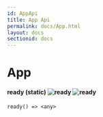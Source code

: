 ```yaml
---  
id: AppApi
title: App Api
permalink: docs/App.html
layout: docs
sectionid: docs
---  
```


# App  
#### ready (static)  ![ready](https://img.shields.io/badge/Electron-no_test_data-lightgrey.svg) ![ready](https://img.shields.io/badge/OpenFin-no_test_data-lightgrey.svg)
`ready() => <any>`  
